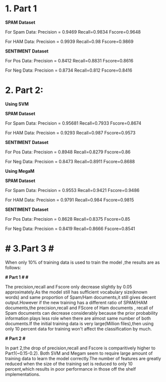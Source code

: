 # **1. Part 1** #

**SPAM Dataset**

For Spam Data:
Precision = 0.9469
Recall=0.9834
Fscore=0.9648

For HAM Data:
Precision = 0.9939
Recall=0.98
Fscore=0.9869

**SENTIMENT Dataset**

For Pos Data:
Precision = 0.8412
Recall=0.8831
Fscore=0.8616

For Neg Data:
Precision = 0.8734
Recall=0.812
Fscore=0.8416


# **2.  Part 2:** #

**Using SVM**

**SPAM Dataset**

For Spam Data:
Precision = 0.95681
Recall=0.7933
Fscore=0.8674

For HAM Data:
Precision = 0.9293
Recall=0.987
Fscore=0.9573

**SENTIMENT Dataset**

For Pos Data:
Precision = 0.8948
Recall=0.8279
Fscore=0.86

For Neg Data:
Precision = 0.8473
Recall=0.8911
Fscore=0.8688

**Using MegaM**

**SPAM Dataset**

For Spam Data:
Precision = 0.9553
Recall=0.9421
Fscore=0.9486

For HAM Data:
Precision = 0.9791
Recall=0.984
Fscore=0.9815

**SENTIMENT Dataset**

For Pos Data:
Precision = 0.8628
Recall=0.8375
Fscore=0.85

For Neg Data:
Precision = 0.8419
Recall=0.8666
Fscore=0.8541


# # **3.Part 3** # #

When only 10% of training data is used to train the model ,the results are as follows:

**# Part 1 # #**

The precision,recall and Fscore only decrease slightly by 0.05 approximately.As the model still has sufficient vocabulary size(known words) and same proportion of Spam/Ham documents,it still gives decent output.However if the new training has a different ratio of SPAM/HAM documents,the precision,recall and FScore of Ham documents , recall of Spam documents can decrease considerably because the prior probability information plays less role when there are almost same number of both documents.If the initial training data is very large(Million files),then using only 10 percent data for training won't affect the classification by much.

**# Part 2 #**

In part 2,the drop of precision,recall and Fscore is comparitively higher to Part1(~0.15-0.2). Both SVM and Megam seem to require large amount of training data to learn the model correctly.The number of features are greatly reduced when the size of the training set is reduced to only 10 percent,which results in poor performance in those off the shelf implementations.